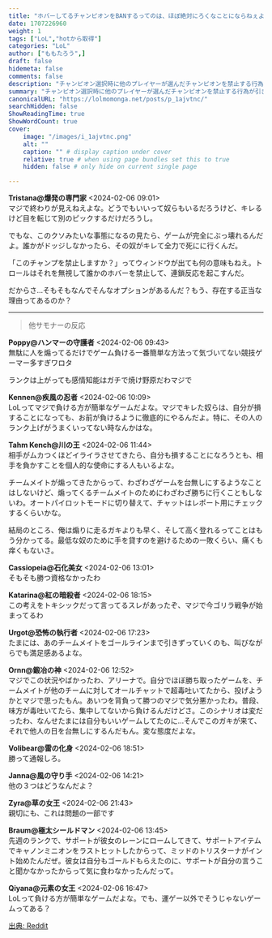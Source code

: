 ```yaml
---
title: "ホバーしてるチャンピオンをBANするってのは、ほぼ絶対にろくなことにならねぇよな"
date: 1707226960
weight: 1
tags: ["LoL","hotから取得"]
categories: "LoL"
author: ["ももたろう",]
draft: false
hidemeta: false 
comments: false
description: "チャンピオン選択時に他のプレイヤーが選んだチャンピオンを禁止する行為が引き起こす問題とその影響についての議論。"
summary: "チャンピオン選択時に他のプレイヤーが選んだチャンピオンを禁止する行為が引き起こす問題とその影響についての議論。"
canonicalURL: "https://lolmomonga.net/posts/p_1ajvtnc/"
searchHidden: false
ShowReadingTime: true
ShowWordCount: true
cover:
    image: "/images/i_1ajvtnc.png"
    alt: ""
    caption: "" # display caption under cover
    relative: true # when using page bundles set this to true
    hidden: false # only hide on current single page

---
```

**Tristana@爆発の専門家** <2024-02-06 09:01>  
マジで終わりが見えねえよな。どうでもいいって奴らもいるだろうけど、キレるけど目を転じて別のピックするだけだろうし。

でもな、このクソみたいな事態になるの見たら、ゲームが完全にぶっ壊れるんだよ。誰かがドッジしなかったら、その奴がキレて全力で死にに行くんだ。

「このチャンプを禁止しますか？」ってウィンドウが出ても何の意味もねえ。トロールはそれを無視して誰かのホバーを禁止して、連鎖反応を起こすんだ。

だからさ...そもそもなんでそんなオプションがあるんだ？もう、存在する正当な理由ってあるのか？  

---

> 他サモナーの反応  

**Poppy@ハンマーの守護者** <2024-02-06 09:43>  
無駄に人を煽ってるだけでゲーム負ける一番簡単な方法って気づいてない競技ゲーマー多すぎワロタ

ランクは上がっても感情知能はガチで焼け野原だわマジで

**Kennen@疾風の忍者** <2024-02-06 10:09>  
LoLってマジで負ける方が簡単なゲームだよな。マジでキレた奴らは、自分が損することになっても、お前が負けるように徹底的にやるんだよ。特に、その人のランク上げがうまくいってない時なんかはな。

**Tahm Kench@川の王** <2024-02-06 11:44>  
相手がムカつくほどイライラさせてきたら、自分も損することになろうとも、相手を負かすことを個人的な使命にする人もいるよな。

チームメイトが煽ってきたからって、わざわざゲームを台無しにするようなことはしないけど、煽ってくるチームメイトのためにわざわざ勝ちに行くこともしないわ。オートパイロットモードに切り替えて、チャットはレポート用にチェックするくらいかな。

結局のところ、俺は煽りに走るガキよりも早く、そして高く登れるってことはもう分かってる。最低な奴のために手を貸すのを避けるための一敗くらい、痛くも痒くもないさ。

**Cassiopeia@石化美女** <2024-02-06 13:01>  
そもそも勝つ資格なかったわ

**Katarina@紅の暗殺者** <2024-02-06 18:15>  
この考えをトキシックだって言ってるスレがあったぞ、マジで今ゴリラ戦争が始まってるわ

**Urgot@恐怖の執行者** <2024-02-06 17:23>  
たまには、あのチームメイトをゴールラインまで引きずっていくのも、叫びながらでも満足感あるよな。

**Ornn@鍛冶の神** <2024-02-06 12:52>  
マジでこの状況やばかったわ、アリーナで。自分でほぼ勝ち取ったゲームを、チームメイトが他のチームに対してオールチャットで超毒吐いてたから、投げようかとマジで思ったもん。あいつを背負って勝つのマジで気分悪かったわ。普段、味方が毒吐いてたら、集中してないから負けるんだけどさ。このシナリオは変だったわ、なんせたまには自分もいいゲームしてたのに...そんでこのガキが来て、それで他人の日を台無しにするんだもん。変な態度だよな。

**Volibear@雷の化身** <2024-02-06 18:51>  
勝って通報しろ。

**Janna@風の守り手** <2024-02-06 14:21>  
他の３つはどうなんだよ？

**Zyra@草の女王** <2024-02-06 21:43>  
親切にも、これは問題の一部です

**Braum@極太シールドマン** <2024-02-06 13:45>  
先週のランクで、サポートが彼女のレーンにロームしてきて、サポートアイテムでキャノンミニオンをラストヒットしたからって、ミッドのトリスターナがイント始めたんだぜ。彼女は自分もゴールドもらえたのに、サポートが自分の言うこと聞かなかったからって気に食わなかったんだって。

**Qiyana@元素の女王** <2024-02-06 16:47>  
LoLって負ける方が簡単なゲームだよな。でも、運ゲー以外でそうじゃないゲームってある？




[出典: Reddit](https://www.reddit.com//r/leagueoflegends/comments/1ajvtnc/banning_hovered_champions_something_that_nearly/)
